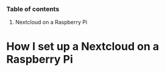 ### Table of contents

1. Nextcloud on a Raspberry Pi

# How I set up a Nextcloud on a Raspberry Pi
